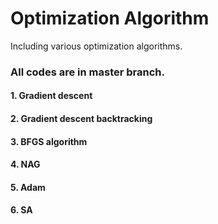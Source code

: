 # Optimization Algorithm
Including various optimization algorithms. 
### All codes are in master branch.
#### 1. Gradient descent
#### 2. Gradient descent backtracking
#### 3. BFGS algorithm
#### 4. NAG
#### 5. Adam
#### 6. SA
